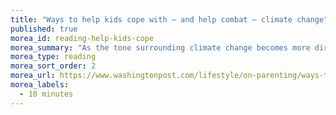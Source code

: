 ```yaml
---
title: "Ways to help kids cope with — and help combat — climate change"
published: true
morea_id: reading-help-kids-cope
morea_summary: "As the tone surrounding climate change becomes more dire, our conversations about it with children grow more important."
morea_type: reading
morea_sort_order: 2
morea_url: https://www.washingtonpost.com/lifestyle/on-parenting/ways-to-help-kids-cope-with--and-help-combat--climate-change/2019/01/21/f7cc6424-180a-11e9-9ebf-c5fed1b7a081_story.html?utm_term=.ce0d6aaab9a9
morea_labels:
  - 10 minutes
---
```


